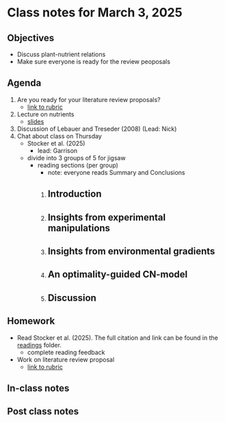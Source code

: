 # Class notes for March 3, 2025

## Objectives
- Discuss plant-nutrient relations
- Make sure everyone is ready for the review peoposals

## Agenda
1. Are you ready for your literature review proposals?
	- [link to rubric](../rubrics/review_proposal_rubric.md)
2. Lecture on nutrients
	- [slides](../lecture_slides/slides_03.03.2025.pdf)
3. Discussion of Lebauer and Treseder (2008) (Lead: Nick)
4. Chat about class on Thursday
	- Stocker et al. (2025)
		- lead: Garrison
	- divide into 3 groups of 5 for jigsaw
		- reading sections (per group)
			- note: everyone reads Summary and Conclusions
			1. Introduction
   				- 
			2. Insights from experimental manipulations
				- 
			3. Insights from environmental gradients
   				- 
   			4. An optimality-guided CN-model
   				-  
			5. Discussion
   				- 
			
## Homework
- Read Stocker et al. (2025). The full citation and link can be found in the 
[readings](../readings) folder.
	- complete reading feedback
- Work on literature review proposal
	- [link to rubric](../rubrics/review_proposal_rubric.md)

## In-class notes

## Post class notes
